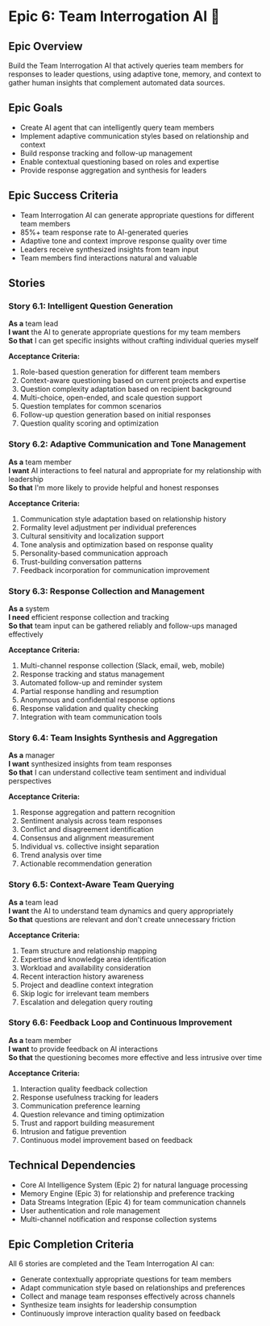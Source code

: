# Epic 6: Team Interrogation AI 🧠

## Epic Overview
Build the Team Interrogation AI that actively queries team members for responses to leader questions, using adaptive tone, memory, and context to gather human insights that complement automated data sources.

## Epic Goals
- Create AI agent that can intelligently query team members
- Implement adaptive communication styles based on relationship and context
- Build response tracking and follow-up management
- Enable contextual questioning based on roles and expertise
- Provide response aggregation and synthesis for leaders

## Epic Success Criteria
- Team Interrogation AI can generate appropriate questions for different team members
- 85%+ team response rate to AI-generated queries
- Adaptive tone and context improve response quality over time
- Leaders receive synthesized insights from team input
- Team members find interactions natural and valuable

## Stories

### Story 6.1: Intelligent Question Generation
**As a** team lead  
**I want** the AI to generate appropriate questions for my team members  
**So that** I can get specific insights without crafting individual queries myself

**Acceptance Criteria:**
1. Role-based question generation for different team members
2. Context-aware questioning based on current projects and expertise
3. Question complexity adaptation based on recipient background
4. Multi-choice, open-ended, and scale question support
5. Question templates for common scenarios
6. Follow-up question generation based on initial responses
7. Question quality scoring and optimization

### Story 6.2: Adaptive Communication and Tone Management
**As a** team member  
**I want** AI interactions to feel natural and appropriate for my relationship with leadership  
**So that** I'm more likely to provide helpful and honest responses

**Acceptance Criteria:**
1. Communication style adaptation based on relationship history
2. Formality level adjustment per individual preferences
3. Cultural sensitivity and localization support
4. Tone analysis and optimization based on response quality
5. Personality-based communication approach
6. Trust-building conversation patterns
7. Feedback incorporation for communication improvement

### Story 6.3: Response Collection and Management
**As a** system  
**I need** efficient response collection and tracking  
**So that** team input can be gathered reliably and follow-ups managed effectively

**Acceptance Criteria:**
1. Multi-channel response collection (Slack, email, web, mobile)
2. Response tracking and status management
3. Automated follow-up and reminder system
4. Partial response handling and resumption
5. Anonymous and confidential response options
6. Response validation and quality checking
7. Integration with team communication tools

### Story 6.4: Team Insights Synthesis and Aggregation
**As a** manager  
**I want** synthesized insights from team responses  
**So that** I can understand collective team sentiment and individual perspectives

**Acceptance Criteria:**
1. Response aggregation and pattern recognition
2. Sentiment analysis across team responses
3. Conflict and disagreement identification
4. Consensus and alignment measurement
5. Individual vs. collective insight separation
6. Trend analysis over time
7. Actionable recommendation generation

### Story 6.5: Context-Aware Team Querying
**As a** team lead  
**I want** the AI to understand team dynamics and query appropriately  
**So that** questions are relevant and don't create unnecessary friction

**Acceptance Criteria:**
1. Team structure and relationship mapping
2. Expertise and knowledge area identification
3. Workload and availability consideration
4. Recent interaction history awareness
5. Project and deadline context integration
6. Skip logic for irrelevant team members
7. Escalation and delegation query routing

### Story 6.6: Feedback Loop and Continuous Improvement
**As a** team member  
**I want** to provide feedback on AI interactions  
**So that** the questioning becomes more effective and less intrusive over time

**Acceptance Criteria:**
1. Interaction quality feedback collection
2. Response usefulness tracking for leaders
3. Communication preference learning
4. Question relevance and timing optimization
5. Trust and rapport building measurement
6. Intrusion and fatigue prevention
7. Continuous model improvement based on feedback

## Technical Dependencies
- Core AI Intelligence System (Epic 2) for natural language processing
- Memory Engine (Epic 3) for relationship and preference tracking
- Data Streams Integration (Epic 4) for team communication channels
- User authentication and role management
- Multi-channel notification and response collection systems

## Epic Completion Criteria
All 6 stories are completed and the Team Interrogation AI can:
- Generate contextually appropriate questions for team members
- Adapt communication style based on relationships and preferences
- Collect and manage team responses effectively across channels
- Synthesize team insights for leadership consumption
- Continuously improve interaction quality based on feedback